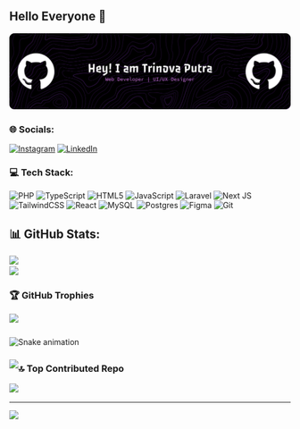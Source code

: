 ## Hello Everyone 👋

![trinovaputra](img/github-header-banner.png)


### 🌐 Socials:
[![Instagram](https://img.shields.io/badge/Instagram-%23E4405F.svg?logo=Instagram&logoColor=white)](https://instagram.com/trinova_11) [![LinkedIn](https://img.shields.io/badge/LinkedIn-%230077B5.svg?logo=linkedin&logoColor=white)](https://linkedin.com/in/rahmanda-trinova) 

### 💻 Tech Stack:
![PHP](https://img.shields.io/badge/php-%23777BB4.svg?style=flat&logo=php&logoColor=white) ![TypeScript](https://img.shields.io/badge/typescript-%23007ACC.svg?style=flat&logo=typescript&logoColor=white) ![HTML5](https://img.shields.io/badge/html5-%23E34F26.svg?style=flat&logo=html5&logoColor=white) ![JavaScript](https://img.shields.io/badge/javascript-%23323330.svg?style=flat&logo=javascript&logoColor=%23F7DF1E) ![Laravel](https://img.shields.io/badge/laravel-%23FF2D20.svg?style=flat&logo=laravel&logoColor=white) ![Next JS](https://img.shields.io/badge/Next-black?style=flat&logo=next.js&logoColor=white) ![TailwindCSS](https://img.shields.io/badge/tailwindcss-%2338B2AC.svg?style=flat&logo=tailwind-css&logoColor=white) ![React](https://img.shields.io/badge/react-%2320232a.svg?style=flat&logo=react&logoColor=%2361DAFB) ![MySQL](https://img.shields.io/badge/mysql-4479A1.svg?style=flat&logo=mysql&logoColor=white) ![Postgres](https://img.shields.io/badge/postgres-%23316192.svg?style=flat&logo=postgresql&logoColor=white) ![Figma](https://img.shields.io/badge/figma-%23F24E1E.svg?style=flat&logo=figma&logoColor=white) ![Git](https://img.shields.io/badge/git-%23F05033.svg?style=flat&logo=git&logoColor=white)
## 📊 GitHub Stats:
![](https://github-readme-stats.vercel.app/api?username=trinovaputra&theme=neon&hide_border=true&include_all_commits=false&count_private=false)<br/>
![](https://nirzak-streak-stats.vercel.app/?user=trinovaputra&theme=neon&hide_border=true)<br/>

### 🏆 GitHub Trophies
![](https://github-profile-trophy.vercel.app/?username=trinovaputra&theme=default&no-frame=true&no-bg=false&margin-w=4)

###

<picture>
  <source media="(prefers-color-scheme: dark)" srcset="https://raw.githubusercontent.com/trinovaputra/trinovaputra/output/pacman-contribution-graph-dark.svg">
  <source media="(prefers-color-scheme: light)" srcset="https://raw.githubusercontent.com/trinovaputra/trinovaputra/output/pacman-contribution-graph.svg">
</picture>

###

<img src="https://raw.githubusercontent.com/trinovaputra/trinovaputra/output/snake.svg" alt="Snake animation" />

###

<img align="left" src="https://visitor-badge.laobi.icu/badge?page_id=trinovaputra.trinovaputra&left_color=darkviolet&right_color=rebeccapurple&left_text=Pantau"  />

##
### 🔝 Top Contributed Repo
![](https://github-contributor-stats.vercel.app/api?username=trinovaputra&limit=5&theme=neon&combine_all_yearly_contributions=true)

---
[![](https://visitcount.itsvg.in/api?id=trinovaputra&icon=0&color=0)](https://visitcount.itsvg.in)

<!-- Proudly created with GPRM ( https://gprm.itsvg.in ) -->
